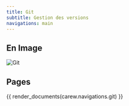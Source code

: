 ```yaml
---
title: Git
subtitle: Gestion des versions
navigations: main
---
```



## En Image

<img src="./images/git_workflow.png" alt="Git"/>

## Pages

{{ render_documents(carew.navigations.git) }}
